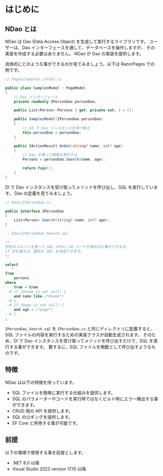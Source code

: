 # はじめに

## NDao とは

NDao は Dao (Data Access Object) を生成して実行するライブラリです。
ユーザーは、Dao インターフェースを通して、データベースを操作しますが、
その実装を作成する必要はありません。
NDao が Dao の実装を提供します。

具体的にどのような事ができるのか見てみましょう。以下は RazorPages での例です。

```csharp
// Pages/Samples.cshtml.cs

public class SamplesModel : PageModel
{
	// Dao インターフェース
	private readonly IPersonDao personDao;

	public List<Person> Persons { get; private set; } = [];

    public SamplesModel(IPersonDao personDao)
	{
		// DI で Dao インスタンスを受け取る
		this.personDao = personDao;
	}

	public IActionResult OnGet(string? name, int? age)
	{
		// Dao を使って検索を実行する
		Persons = personDao.Search(name, age);

		return Page();
	}
}
```

DI で Dao インスタンスを受け取ってメソッドを呼び出し、SQL を実行しています。
Dao の定義を見てみましょう。

```csharp
// Daos/IPersonDao.cs

public interface IPersonDao
{
	List<Person> Search(string? name, int? age);
}
```

```sql
-- Daos/IPersonDao_Search.sql

/*
特別なコメントを使って SQL の中に C# コードを埋め込む事ができます。
if 文を使えば、動的な SQL も作成できます。
*/

select
   *
from
    persons
where
    true = true
--# if (@name is not null) {
    and name like /*@name*/
--# }
--# if (@age is not null) {
    and age = /*@age*/
--# }
;
```

`IPersonDao_Search.sql` を `IPersonDao.cs` と同じディレクトリに配置すると、SQL ファイルの内容を実行するための実装クラスが自動生成されます。
そのため、DI で Dao インスタンスを受け取ってメソッドを呼び出すだけで、SQL を実行する事ができます。
要するに、SQL ファイルを関数として呼び出すようなものです。

## 特徴

NDao は以下の特徴を持っています。

* SQL ファイルを簡単に実行する仕組みを提供します。
* SQL のパラメーターやコードを実行時ではなくビルド時にエラー検出する事ができます。
* CRUD 用の API を提供します。
* SQL のロギングを提供します。
* EF Core と併用する事が可能です。

## 前提

以下の環境で使用する事を前提とします。

* .NET 8.0 以降
* Visual Studio 2022 version 17.10 以降

